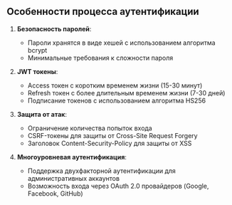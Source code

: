 ## Особенности процесса аутентификации
1. **Безопасность паролей**:
    - Пароли хранятся в виде хешей с использованием алгоритма bcrypt
    - Минимальные требования к сложности пароля

2. **JWT токены**:
    - Access токен с коротким временем жизни (15-30 минут)
    - Refresh токен с более длительным временем жизни (7-30 дней)
    - Подписание токенов с использованием алгоритма HS256

3. **Защита от атак**:
    - Ограничение количества попыток входа
    - CSRF-токены для защиты от Cross-Site Request Forgery
    - Заголовок Content-Security-Policy для защиты от XSS

4. **Многоуровневая аутентификация**:
    - Поддержка двухфакторной аутентификации для административных аккаунтов
    - Возможность входа через OAuth 2.0 провайдеров (Google, Facebook, GitHub)